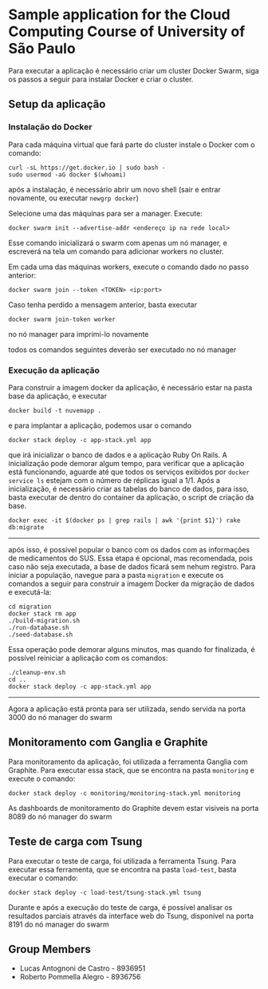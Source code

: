 # Sample application for the Cloud Computing Course of University of São Paulo

Para executar a aplicação é necessário criar um cluster Docker Swarm, siga os passos a seguir para instalar Docker e criar o cluster.

## Setup da aplicação

### Instalação do Docker

Para cada máquina virtual que fará parte do cluster instale o Docker com o comando:
```
curl -sL https://get.docker.io | sudo bash -
sudo usermod -aG docker $(whoami)
```
após a instalação, é necessário abrir um novo shell (sair e entrar novamente, ou executar `newgrp docker`)

Selecione uma das máquinas para ser a manager. Execute:
```
docker swarm init --advertise-addr <endereço ip na rede local>
```
Esse comando inicializará o swarm com apenas um nó manager, e escreverá na tela um comando para adicionar workers no cluster.

Em cada uma das máquinas workers, execute o comando dado no passo anterior:
```
docker swarm join --token <TOKEN> <ip:port>
```
Caso tenha perdido a mensagem anterior, basta executar
```
docker swarm join-token worker
```
no nó manager para imprimí-lo novamente

todos os comandos seguintes deverão ser executado no nó manager

### Execução da aplicação

Para construir a imagem docker da aplicação, é necessário estar na pasta base da aplicação, e executar
```
docker build -t nuvemapp .
```
e para implantar a aplicação, podemos usar o comando
```
docker stack deploy -c app-stack.yml app
```

que irá inicializar o banco de dados e a aplicação Ruby On Rails. A inicialização pode demorar algum tempo, para verificar que a aplicação está funcionando, aguarde até que todos os serviços exibidos por `docker service ls` estejam com o número de réplicas igual a 1/1. Após a inicialização, é necessário criar as tabelas do banco de dados, para isso, basta executar de dentro do container da aplicação, o script de criação da base.
```
docker exec -it $(docker ps | grep rails | awk '{print $1}') rake db:migrate
```

---

após isso, é possível popular o banco com os dados com as informações de medicamentos do SUS. Essa etapa é opcional, mas recomendada, pois caso não seja executada, a base de dados ficará sem nehum registro. Para iniciar a população, navegue para a pasta `migration` e execute os comandos a seguir para construir a imagem Docker da migração de dados e executá-la:
```
cd migration
docker stack rm app
./build-migration.sh
./run-database.sh
./seed-database.sh
```

Essa operação pode demorar alguns minutos, mas quando for finalizada, é possível reiniciar a aplicação com os comandos:
```
./cleanup-env.sh
cd ..
docker stack deploy -c app-stack.yml app
```

---

Agora a aplicação está pronta para ser utilizada, sendo servida na porta 3000 do nó manager do swarm

## Monitoramento com Ganglia e Graphite

Para monitoramento da aplicação, foi utilizada a ferramenta Ganglia com Graphite. Para executar essa stack, que se encontra na pasta `monitoring` e execute o comando:
```
docker stack deploy -c monitoring/monitoring-stack.yml monitoring
```

As dashboards de monitoramento do Graphite devem estar visiveis na porta 8089 do nó manager do swarm

## Teste de carga com Tsung

Para executar o teste de carga, foi utilizada a ferramenta Tsung. Para executar essa ferramenta, que se encontra na pasta `load-test`, basta executar o comando:

```
docker stack deploy -c load-test/tsung-stack.yml tsung
```

Durante e após a execução do teste de carga, é possível analisar os resultados parciais através da interface web do Tsung, disponível na porta 8191 do nó manager do swarm

## Group Members

 - Lucas Antognoni de Castro - 8936951
 - Roberto Pommella Alegro - 8936756


